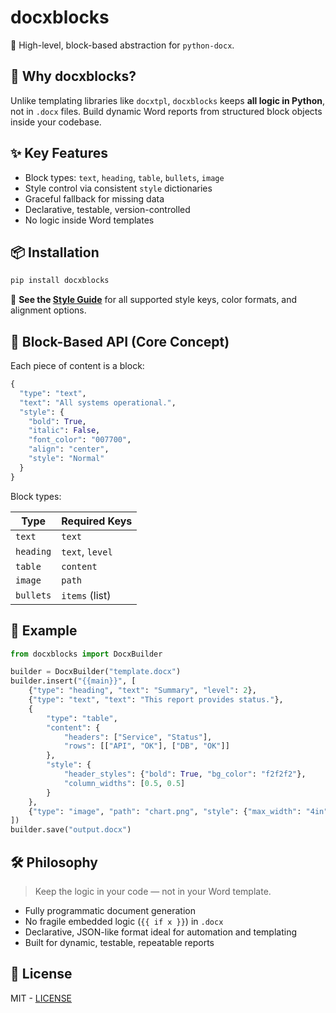 # docxblocks

🧱 High-level, block-based abstraction for `python-docx`.

## 🚀 Why docxblocks?

Unlike templating libraries like `docxtpl`, `docxblocks` keeps **all logic in Python**, not in `.docx` files. Build dynamic Word reports from structured block objects inside your codebase.

## ✨ Key Features

- Block types: `text`, `heading`, `table`, `bullets`, `image`
- Style control via consistent `style` dictionaries
- Graceful fallback for missing data
- Declarative, testable, version-controlled
- No logic inside Word templates

## 📦 Installation

```bash
pip install docxblocks
```

📘 **See the [Style Guide](STYLE_GUIDE.md)** for all supported style keys, color formats, and alignment options.

## 🧱 Block-Based API (Core Concept)

Each piece of content is a block:

```python
{
  "type": "text",
  "text": "All systems operational.",
  "style": {
    "bold": True,
    "italic": False,
    "font_color": "007700",
    "align": "center",
    "style": "Normal"
  }
}
```

Block types:

| Type      | Required Keys     |
|-----------|-------------------|
| `text`    | `text`            | 
| `heading` | `text`, `level`   |
| `table`   | `content`         | 
| `image`   | `path`            |
| `bullets` | `items` (list)    |

## 🧪 Example

```python
from docxblocks import DocxBuilder

builder = DocxBuilder("template.docx")
builder.insert("{{main}}", [
    {"type": "heading", "text": "Summary", "level": 2},
    {"type": "text", "text": "This report provides status."},
    {
        "type": "table",
        "content": {
            "headers": ["Service", "Status"],
            "rows": [["API", "OK"], ["DB", "OK"]]
        },
        "style": {
            "header_styles": {"bold": True, "bg_color": "f2f2f2"},
            "column_widths": [0.5, 0.5]
        }
    },
    {"type": "image", "path": "chart.png", "style": {"max_width": "4in"}}
])
builder.save("output.docx")
```

## 🛠️ Philosophy

> Keep the logic in your code — not in your Word template.

- Fully programmatic document generation
- No fragile embedded logic (`{{ if x }}`) in `.docx`
- Declarative, JSON-like format ideal for automation and templating
- Built for dynamic, testable, repeatable reports

## 📄 License
MIT - [LICENSE](LICENSE) 